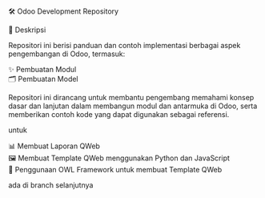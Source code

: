 🛠️ Odoo Development Repository

📜 Deskripsi

Repositori ini berisi panduan dan contoh implementasi berbagai aspek pengembangan di Odoo, termasuk:

✨ Pembuatan Modul <br>
🗂️ Pembuatan Model <br>

Repositori ini dirancang untuk membantu pengembang memahami konsep dasar dan lanjutan dalam membangun modul dan antarmuka di Odoo, 
serta memberikan contoh kode yang dapat digunakan sebagai referensi.

untuk <br>

📊 Membuat Laporan QWeb <br>
🖼️ Membuat Template QWeb menggunakan Python dan JavaScript <br>
🦉 Penggunaan OWL Framework untuk membuat Template QWeb <br>

ada di branch selanjutnya
